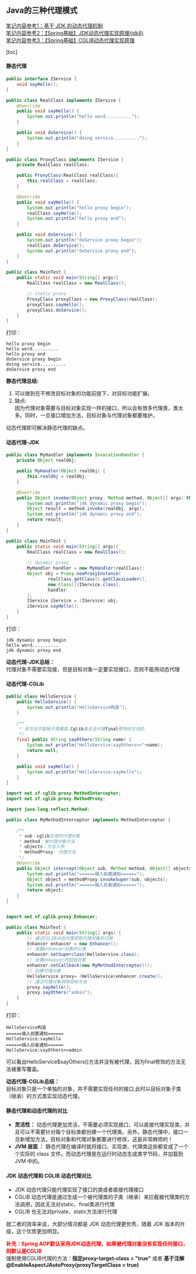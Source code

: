 ## Java的三种代理模式
[笔记内容参考1：基于 JDK 的动态代理机制](https://www.cnblogs.com/yangming1996/p/9254412.html)  
[笔记内容参考2：【Spring基础】JDK动态代理实现原理(jdk8)](https://blog.csdn.net/yhl_jxy/article/details/80586785)  
[笔记内容参考3：【Spring基础】CGLIB动态代理实现原理](https://blog.csdn.net/yhl_jxy/article/details/80633194)  

[toc]
#### 静态代理
```java
public interface IService {
    void sayHello();
}
```

```java
public class RealClass implements IService {
    @Override
    public void sayHello() {
        System.out.println("hello word..........");
    }

    public void doService() {
        System.out.println("doing service..........");
    }
}
```

```java
public class ProxyClass implements IService {
    private RealClass realClass;

    public ProxyClass(RealClass realClass){
        this.realClass = realClass;
    }

    @Override
    public void sayHello() {
        System.out.println("hello proxy begin");
        realClass.sayHello();
        System.out.println("hello proxy end");
    }

    public void doService() {
        System.out.println("doService proxy begin");
        realClass.doService();
        System.out.println("doService proxy end");
    }
}
```
```java
public class MainTest {
    public static void main(String[] args){
        RealClass realClass = new RealClass();

        // static proxy
        ProxyClass proxyClass = new ProxyClass(realClass);
        proxyClass.sayHello();
        proxyClass.doService();
    }
}
```
打印：
```
hello proxy begin
hello word..........
hello proxy end
doService proxy begin
doing service..........
doService proxy end
```
**静态代理总结:**  
1. 可以做到在不修改目标对象的功能前提下，对目标功能扩展。  
2. 缺点:  
因为代理对象需要与目标对象实现一样的接口，所以会有很多代理类，类太多。同时，一旦接口增加方法，目标对象与代理对象都要维护。

动态代理即可解决静态代理的缺点。

#### 动态代理-JDK
```java
public class MyHandler implements InvocationHandler {
    private Object realObj;

    public MyHandler(Object realObj) {
        this.realObj = realObj;
    }

    @Override
    public Object invoke(Object proxy, Method method, Object[] args) throws Throwable {
        System.out.println("jdk dynamic proxy begin");
        Object result = method.invoke(realObj, args);
        System.out.println("jdk dynamic proxy end");
        return result;
    }
}
```

```java
public class MainTest {
    public static void main(String[] args){
        RealClass realClass = new RealClass();
        
        // dynamic proxy
        MyHandler handler = new MyHandler(realClass);
        Object obj = Proxy.newProxyInstance(
                realClass.getClass().getClassLoader(),
                new Class[]{IService.class},
                handler
        );
        IService iService = (IService) obj;
        iService.sayHello();
    }
}
```
打印：
```
jdk dynamic proxy begin
hello word..........
jdk dynamic proxy end
```
**动态代理-JDK总结：**  
代理对象不需要实现接，但是目标对象一定要实现接口，否则不能用动态代理

#### 动态代理-CGLib

```java
public class HelloService {
    public HelloService() {
        System.out.println("HelloService构造");
    }

    /**
     * 该方法不能被子类覆盖,Cglib是无法代理final修饰的方法的
     */
    final public String sayOthers(String name) {
        System.out.println("HelloService:sayOthers>>"+name);
        return null;
    }

    public void sayHello() {
        System.out.println("HelloService:sayHello");
    }
}
```

```java
import net.sf.cglib.proxy.MethodInterceptor;
import net.sf.cglib.proxy.MethodProxy;

import java.lang.reflect.Method;

public class MyMethodInterceptor implements MethodInterceptor {

    /**
     * sub：cglib生成的代理对象
     * method：被代理对象方法
     * objects：方法入参
     * methodProxy: 代理方法
     */
    @Override
    public Object intercept(Object sub, Method method, Object[] objects, MethodProxy methodProxy) throws Throwable {
        System.out.println("======插入前置通知======");
        Object object = methodProxy.invokeSuper(sub, objects);
        System.out.println("======插入后者通知======");
        return object;
    }
}

```

```java

import net.sf.cglib.proxy.Enhancer;

public class MainTest {
    public static void main(String[] args) {
        // 通过CGLIB动态代理获取代理对象的过程
        Enhancer enhancer = new Enhancer();
        // 设置enhancer对象的父类
        enhancer.setSuperclass(HelloService.class);
        // 设置enhancer的回调对象
        enhancer.setCallback(new MyMethodInterceptor());
        // 创建代理对象
        HelloService proxy= (HelloService)enhancer.create();
        // 通过代理对象调用目标方法
        proxy.sayHello();
        proxy.sayOthers("admin");
    }
}
```
打印：
```
HelloService构造
======插入前置通知======
HelloService:sayHello
======插入后者通知======
HelloService:sayOthers>>admin
```
可以看出HelloService$sayOthers()方法并没有被代理，因为final修饰的方法无法被重写覆盖。

**动态代理-CGLib总结：**  
目标对象只是一个单独的对象，并不需要实现任何的接口,此时以目标对象子类（继承）的方式类实现动态代理。

#### 静态代理和动态代理的对比
* **灵活性：** 动态代理更加灵活，不需要必须实现接口，可以直接代理实现类，并且可以不需要针对每个目标类都创建一个代理类。另外，静态代理中，接口一旦新增加方法，目标对象和代理对象都要进行修改，这是非常麻烦的！
* **JVM 层面 ：** 静态代理在编译时就将接口、实现类、代理类这些都变成了一个个实际的 class 文件。而动态代理是在运行时动态生成类字节码，并加载到 JVM 中的。

#### JDK 动态代理和 CGLIB 动态代理对比  
* JDK 动态代理只能代理实现了接口的类或者直接代理接口  
* CGLIB 动态代理是通过生成一个被代理类的子类（继承）来拦截被代理类的方法调用，因此无法对static、final类进行代理  
* CGLIB 也无法对private、static方法进行代理

就二者的效率来说，大部分情况都是 JDK 动态代理更优秀，随着 JDK 版本的升级，这个优势更加明显。

<font color="red">**补充：Spring AOP默认采用JDK动态代理，如果被代理对象没有实现任何接口，则默认是CGLIB**</font>    
强制使用CGLIB代理的方法：**指定proxy-target-class = "true"** 或者 **基于注解@EnableAspectJAutoProxy(proxyTargetClass = true)**

